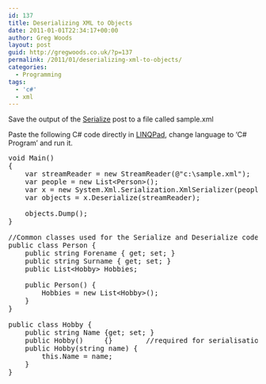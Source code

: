 ```yaml
---
id: 137
title: Deserializing XML to Objects
date: 2011-01-01T22:34:17+00:00
author: Greg Woods
layout: post
guid: http://gregwoods.co.uk/?p=137
permalink: /2011/01/deserializing-xml-to-objects/
categories:
  - Programming
tags:
  - 'c#'
  - xml
---
```

Save the output of the [Serialize](http://gregwoods.co.uk/2011/01/serializing-objects-to-xml/) post to a file called sample.xml

Paste the following C# code directly in [LINQPad](http://www.linqpad.net/), change language to &#8216;C# Program&#8217; and run it.

<!-- code formatted by http://manoli.net/csharpformat/ -->

<pre class="csharpcode"><span class="kwrd">void</span> Main()
{
    var streamReader = <span class="kwrd">new</span> StreamReader(<span class="str">@"c:\sample.xml"</span>);
    var people = <span class="kwrd">new</span> List&lt;Person&gt;();
    var x = <span class="kwrd">new</span> System.Xml.Serialization.XmlSerializer(people.GetType());
    var objects = x.Deserialize(streamReader);

    objects.Dump();
}

<span class="rem">//Common classes used for the Serialize and Deserialize code examples</span>
<span class="kwrd">public</span> <span class="kwrd">class</span> Person {
    <span class="kwrd">public</span> <span class="kwrd">string</span> Forename { get; set; }
    <span class="kwrd">public</span> <span class="kwrd">string</span> Surname { get; set; }
    <span class="kwrd">public</span> List&lt;Hobby&gt; Hobbies;
    
    <span class="kwrd">public</span> Person() {
        Hobbies = <span class="kwrd">new</span> List&lt;Hobby&gt;();
    }
}

<span class="kwrd">public</span> <span class="kwrd">class</span> Hobby {
    <span class="kwrd">public</span> <span class="kwrd">string</span> Name {get; set; }
    <span class="kwrd">public</span> Hobby()     {}        <span class="rem">//required for serialisation, even though not used by my test code</span>
    <span class="kwrd">public</span> Hobby(<span class="kwrd">string</span> name) {
        <span class="kwrd">this</span>.Name = name;    
    }    
}
</pre>